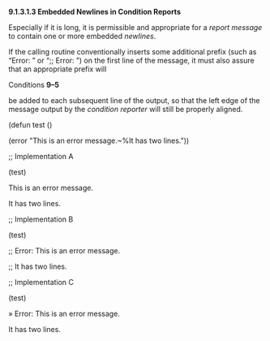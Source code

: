**9.1.3.1.3 Embedded Newlines in Condition Reports** 

Especially if it is long, it is permissible and appropriate for a *report message* to contain one or more embedded *newlines*. 

If the calling routine conventionally inserts some additional prefix (such as “Error: ” or “;; Error: ”) on the first line of the message, it must also assure that an appropriate prefix will 

Conditions **9–5**

 

 

be added to each subsequent line of the output, so that the left edge of the message output by the *condition reporter* will still be properly aligned. 

(defun test () 

(error "This is an error message.~%It has two lines.")) 

;; Implementation A 

(test) 

This is an error message. 

It has two lines. 

;; Implementation B 

(test) 

;; Error: This is an error message. 

;; It has two lines. 

;; Implementation C 

(test) 

» Error: This is an error message. 

It has two lines. 

